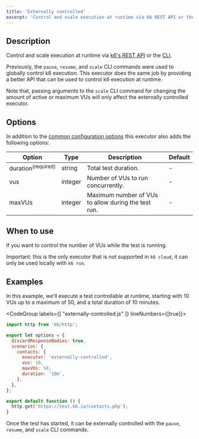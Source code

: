 ```yaml
---
title: 'Externally controlled'
excerpt: 'Control and scale execution at runtime via k6 REST API or the CLI.'
---
```


## Description

Control and scale execution at runtime via [k6's REST API](/misc/k6-rest-api) or
the [CLI](https://k6.io/blog/how-to-control-a-live-k6-test).

Previously, the `pause`, `resume`, and `scale` CLI commands were used to globally control
k6 execution. This executor does the same job by providing a better API that can be used to
control k6 execution at runtime.

Note that, passing arguments to the `scale` CLI command for changing the amount of active or
maximum VUs will only affect the externally controlled executor.

## Options

In addition to the [common configuration options](/using-k6/scenarios#common-options) this executor
also adds the following options:

| Option      | Type    | Description                                         | Default |
| ----------- | ------- | --------------------------------------------------- | ------- |
| duration<sup>(required)</sup> | string  | Total test duration.                                | -       |
| vus       | integer | Number of VUs to run concurrently.                  | -       |
| maxVUs    | integer | Maximum number of VUs to allow during the test run. | -       |

## When to use

If you want to control the number of VUs while the test is running.

Important: this is the only executor that is not supported in `k6 cloud`, it can only be used
locally with `k6 run`.

## Examples

In this example, we'll execute a test controllable at runtime, starting with 10 VUs up to
a maximum of 50, and a total duration of 10 minutes.

<CodeGroup labels={[ "externally-controlled.js" ]} lineNumbers={[true]}>

```javascript
import http from 'k6/http';

export let options = {
  discardResponseBodies: true,
  scenarios: {
    contacts: {
      executor: 'externally-controlled',
      vus: 10,
      maxVUs: 50,
      duration: '10m',
    },
  },
};

export default function () {
  http.get('https://test.k6.io/contacts.php');
}
```

Once the test has started, it can be externally controlled with the `pause`, `resume`, and `scale` CLI commands.

</CodeGroup>
